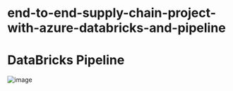 # end-to-end-supply-chain-project-with-azure-databricks-and-pipeline


# DataBricks Pipeline
![image](https://github.com/Akashpandey1507/end-to-end-supply-chain-project-with-azure-databricks-and-pipeline/assets/124170332/41ed450e-f513-4251-b5a4-7e68c9a70513)
